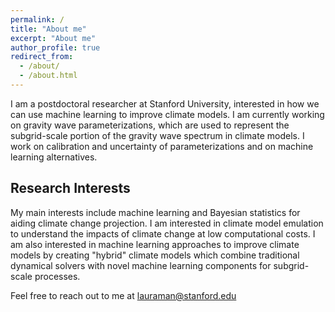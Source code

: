```yaml
---
permalink: /
title: "About me"
excerpt: "About me"
author_profile: true
redirect_from: 
  - /about/
  - /about.html
---
```


I am a postdoctoral researcher at Stanford University, interested in how we can use machine learning to improve climate models. I am currently working on gravity wave parameterizations, which are used to represent the subgrid-scale portion of the gravity wave spectrum in climate models. I work on calibration and uncertainty of parameterizations and on machine learning alternatives.

Research Interests
-----------------

My main interests include machine learning and Bayesian statistics for aiding climate change projection. I am interested in climate model emulation to understand the impacts of climate change at low computational costs. I am also interested in machine learning approaches to improve climate models by creating "hybrid" climate models which combine traditional dynamical solvers with novel machine learning components for subgrid-scale processes.

Feel free to reach out to me at lauraman@stanford.edu

